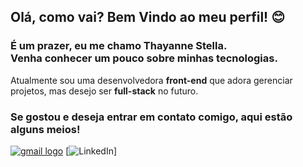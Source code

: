 ## Olá, como vai? Bem Vindo ao meu perfil! 😊

### É um prazer, eu me chamo Thayanne Stella. <br> Venha conhecer um pouco sobre minhas tecnologias.
Atualmente sou uma desenvolvedora <strong>front-end</strong> que adora gerenciar projetos, mas desejo ser <strong>full-stack</strong> no futuro.


### Se gostou e deseja entrar em contato comigo, aqui estão alguns meios!
<a href="mailto:thayannes.rodrigues13@gmail.com"><img src="https://img.shields.io/badge/Gmail-D14836?style=for-the-badge&logo=gmail&logoColor=white" alt="gmail logo"></a>
[![LinkedIn](https://www.linkedin.com/in/thayanne-sb-rodrigues/)]

<!--
**thayannestella/thayannestella** is a ✨ _special_ ✨ repository because its `README.md` (this file) appears on your GitHub profile.

Here are some ideas to get you started:

- 🔭 I’m currently working on ...
- 🌱 I’m currently learning ...
- 👯 I’m looking to collaborate on ...
- 🤔 I’m looking for help with ...
- 💬 Ask me about ...
- 📫 How to reach me: ...
- 😄 Pronouns: ...
- ⚡ Fun fact: ...
-->
